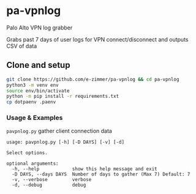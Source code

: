 # pa-vpnlog
Palo Alto VPN log grabber

Grabs past 7 days of user logs for VPN connect/disconnect and outputs CSV of data

## Clone and setup

```bash
git clone https://github.com/e-zimmer/pa-vpnlog && cd pa-vpnlog
python3 -m venv env  
source env/bin/activate  
python -m pip install -r requirements.txt  
cp dotpaenv .paenv  
```

### Usage & Examples
`pavpnlog.py` gather client connection data
```
usage: pavpnlog.py [-h] [-D DAYS] [-v] [-d]

Select options.

optional arguments:
  -h, --help            show this help message and exit
  -D DAYS, --days DAYS  Number of days to gather (Max 7) Default: 7
  -v, --verbose         verbose
  -d, --debug           debug
```
